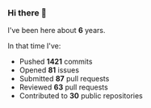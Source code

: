 ### Hi there 👋

I've been here about **6** years.

In that time I've:

- Pushed **1421** commits
- Opened **81** issues
- Submitted **87** pull requests
- Reviewed **63** pull requests
- Contributed to **30** public repositories

<!-- ![My scrobbles](https://lastfm-recently-played.vercel.app/api?user=dotdub) -->
